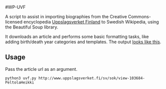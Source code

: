 #WP-UVF

A script to assist in importing biographies from the Creative Commons-licensed encyclopedia [Uppslagsverket Finland](http://uppslagsverket.fi/) to Swedish Wikipedia, using the Beautiful Soup library.

It downloads an article and performs some basic formatting tasks, like adding birth/death year categories and templates. The output [looks like this](https://gist.github.com/Vesihiisi/ca1cc6f058b4870dd5edba2edca25775).

## Usage

Pass the article url as an argument.

```
python3 uvf.py http://www.uppslagsverket.fi/sv/sok/view-103684-PeltolaHeikki
```
